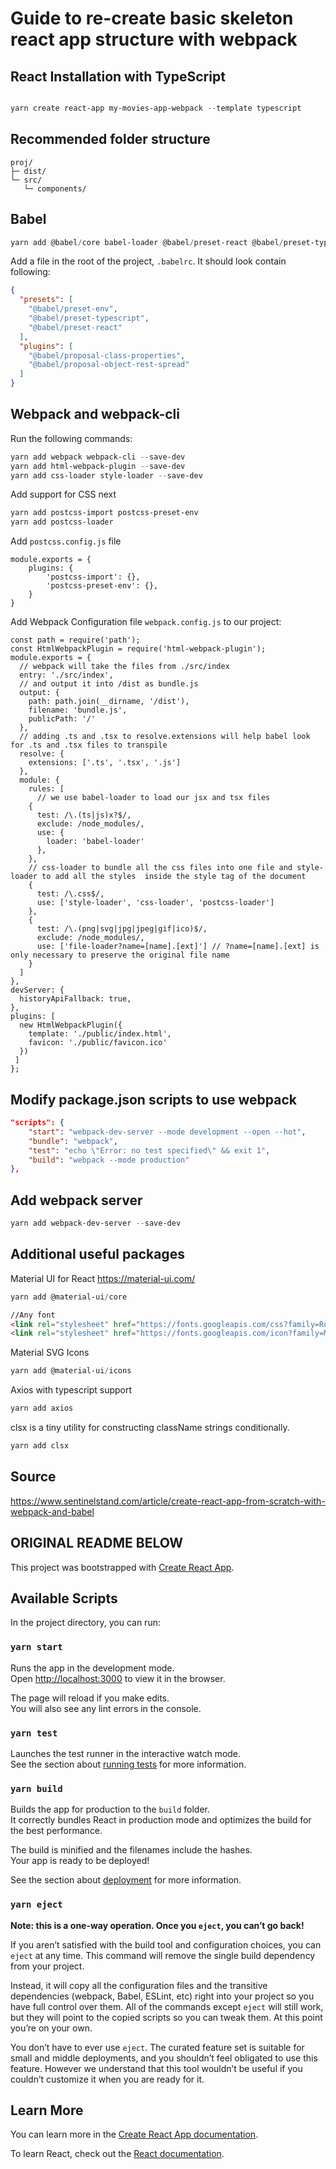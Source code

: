 # Guide to re-create basic skeleton react app structure with webpack

## React Installation with TypeScript

``` Powershell

yarn create react-app my-movies-app-webpack --template typescript
```

## Recommended folder structure

``` Text
proj/
├─ dist/
└─ src/
   └─ components/
```

## Babel

```  Powershell
yarn add @babel/core babel-loader @babel/preset-react @babel/preset-typescript @babel/preset-env @babel/plugin-proposal-class-properties @babel/plugin-proposal-object-rest-spread --save-dev
```

Add a file in the root of the project, ```.babelrc```. It should look contain following:

``` JSON
{
  "presets": [
    "@babel/preset-env",
    "@babel/preset-typescript",
    "@babel/preset-react"
  ],
  "plugins": [
    "@babel/proposal-class-properties",
    "@babel/proposal-object-rest-spread"
  ]
}
```

## Webpack and webpack-cli

Run the following commands:

``` Powershell
yarn add webpack webpack-cli --save-dev
yarn add html-webpack-plugin --save-dev
yarn add css-loader style-loader --save-dev
```

Add support for CSS next

``` Powershell
yarn add postcss-import postcss-preset-env
yarn add postcss-loader
```

Add ```postcss.config.js``` file

``` JS
module.exports = {
    plugins: {
        'postcss-import': {},
        'postcss-preset-env': {},
    }
}
```

Add Webpack Configuration file ```webpack.config.js``` to our project:

``` JS
const path = require('path');
const HtmlWebpackPlugin = require('html-webpack-plugin');
module.exports = {
  // webpack will take the files from ./src/index
  entry: './src/index',
  // and output it into /dist as bundle.js
  output: {
    path: path.join(__dirname, '/dist'),
    filename: 'bundle.js',
    publicPath: '/'
  },
  // adding .ts and .tsx to resolve.extensions will help babel look for .ts and .tsx files to transpile
  resolve: {
    extensions: ['.ts', '.tsx', '.js']
  },
  module: {
    rules: [
      // we use babel-loader to load our jsx and tsx files
    {
      test: /\.(ts|js)x?$/,
      exclude: /node_modules/,
      use: {
        loader: 'babel-loader'
      },
    },
    // css-loader to bundle all the css files into one file and style-loader to add all the styles  inside the style tag of the document
    {
      test: /\.css$/,
      use: ['style-loader', 'css-loader', 'postcss-loader']
    },
    {
      test: /\.(png|svg|jpg|jpeg|gif|ico)$/,
      exclude: /node_modules/,
      use: ['file-loader?name=[name].[ext]'] // ?name=[name].[ext] is only necessary to preserve the original file name
    }
  ]
},
devServer: {
  historyApiFallback: true,
},
plugins: [
  new HtmlWebpackPlugin({
    template: './public/index.html',
    favicon: './public/favicon.ico'
  })
 ]
};
```

## Modify package.json scripts to use webpack

``` JSON
"scripts": {
    "start": "webpack-dev-server --mode development --open --hot",
    "bundle": "webpack",
    "test": "echo \"Error: no test specified\" && exit 1",
    "build": "webpack --mode production"
},
```

## Add webpack server

``` Powershell
yarn add webpack-dev-server --save-dev
```

## Additional useful packages

Material UI for React <https://material-ui.com/>

``` Powershell
yarn add @material-ui/core
```

``` Html
//Any font
<link rel="stylesheet" href="https://fonts.googleapis.com/css?family=Roboto:300,400,500,700&display=swap" />
<link rel="stylesheet" href="https://fonts.googleapis.com/icon?family=Material+Icons" />
```

Material SVG Icons

``` Powershell
yarn add @material-ui/icons
```

Axios with typescript support

``` Powershell
yarn add axios
```

clsx is a tiny utility for constructing className strings conditionally.

``` Powershell
yarn add clsx
```

## Source

https://www.sentinelstand.com/article/create-react-app-from-scratch-with-webpack-and-babel

## ORIGINAL README BELOW

This project was bootstrapped with [Create React App](https://github.com/facebook/create-react-app).

## Available Scripts

In the project directory, you can run:

### `yarn start`

Runs the app in the development mode.<br />
Open [http://localhost:3000](http://localhost:3000) to view it in the browser.

The page will reload if you make edits.<br />
You will also see any lint errors in the console.

### `yarn test`

Launches the test runner in the interactive watch mode.<br />
See the section about [running tests](https://facebook.github.io/create-react-app/docs/running-tests) for more information.

### `yarn build`

Builds the app for production to the `build` folder.<br />
It correctly bundles React in production mode and optimizes the build for the best performance.

The build is minified and the filenames include the hashes.<br />
Your app is ready to be deployed!

See the section about [deployment](https://facebook.github.io/create-react-app/docs/deployment) for more information.

### `yarn eject`

**Note: this is a one-way operation. Once you `eject`, you can’t go back!**

If you aren’t satisfied with the build tool and configuration choices, you can `eject` at any time. This command will remove the single build dependency from your project.

Instead, it will copy all the configuration files and the transitive dependencies (webpack, Babel, ESLint, etc) right into your project so you have full control over them. All of the commands except `eject` will still work, but they will point to the copied scripts so you can tweak them. At this point you’re on your own.

You don’t have to ever use `eject`. The curated feature set is suitable for small and middle deployments, and you shouldn’t feel obligated to use this feature. However we understand that this tool wouldn’t be useful if you couldn’t customize it when you are ready for it.

## Learn More

You can learn more in the [Create React App documentation](https://facebook.github.io/create-react-app/docs/getting-started).

To learn React, check out the [React documentation](https://reactjs.org/).
